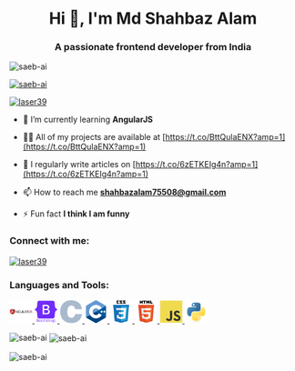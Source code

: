 <h1 align="center">Hi 👋, I'm Md Shahbaz Alam</h1>
<h3 align="center">A passionate frontend developer from India</h3>

<p align="left"> <img src="https://komarev.com/ghpvc/?username=saeb-ai&label=Profile%20views&color=0e75b6&style=flat" alt="saeb-ai" /> </p>

<p align="left"> <a href="https://github.com/ryo-ma/github-profile-trophy"><img src="https://github-profile-trophy.vercel.app/?username=saeb-ai" alt="saeb-ai" /></a> </p>

<p align="left"> <a href="https://twitter.com/laser39" target="blank"><img src="https://img.shields.io/twitter/follow/laser39?logo=twitter&style=for-the-badge" alt="laser39" /></a> </p>

- 🌱 I’m currently learning **AngularJS**

- 👨‍💻 All of my projects are available at [https://t.co/BttQulaENX?amp=1](https://t.co/BttQulaENX?amp=1)

- 📝 I regularly write articles on [https://t.co/6zETKEIg4n?amp=1](https://t.co/6zETKEIg4n?amp=1)

- 📫 How to reach me **shahbazalam75508@gmail.com**

- ⚡ Fun fact **I think I am funny**

<h3 align="left">Connect with me:</h3>
<p align="left">
<a href="https://twitter.com/laser39" target="blank"><img align="center" src="https://cdn.jsdelivr.net/npm/simple-icons@3.0.1/icons/twitter.svg" alt="laser39" height="30" width="40" /></a>
</p>

<h3 align="left">Languages and Tools:</h3>
<p align="left"> <a href="https://angular.io" target="_blank"> <img src="https://raw.githubusercontent.com/devicons/devicon/master/icons/angularjs/angularjs-original-wordmark.svg" alt="angularjs" width="40" height="40"/> </a> <a href="https://getbootstrap.com" target="_blank"> <img src="https://raw.githubusercontent.com/devicons/devicon/master/icons/bootstrap/bootstrap-plain-wordmark.svg" alt="bootstrap" width="40" height="40"/> </a> <a href="https://www.cprogramming.com/" target="_blank"> <img src="https://raw.githubusercontent.com/devicons/devicon/master/icons/c/c-original.svg" alt="c" width="40" height="40"/> </a> <a href="https://www.w3schools.com/cpp/" target="_blank"> <img src="https://raw.githubusercontent.com/devicons/devicon/master/icons/cplusplus/cplusplus-original.svg" alt="cplusplus" width="40" height="40"/> </a> <a href="https://www.w3schools.com/css/" target="_blank"> <img src="https://raw.githubusercontent.com/devicons/devicon/master/icons/css3/css3-original-wordmark.svg" alt="css3" width="40" height="40"/> </a> <a href="https://www.w3.org/html/" target="_blank"> <img src="https://raw.githubusercontent.com/devicons/devicon/master/icons/html5/html5-original-wordmark.svg" alt="html5" width="40" height="40"/> </a> <a href="https://developer.mozilla.org/en-US/docs/Web/JavaScript" target="_blank"> <img src="https://raw.githubusercontent.com/devicons/devicon/master/icons/javascript/javascript-original.svg" alt="javascript" width="40" height="40"/> </a> <a href="https://www.python.org" target="_blank"> <img src="https://raw.githubusercontent.com/devicons/devicon/master/icons/python/python-original.svg" alt="python" width="40" height="40"/> </a> </p>

<p><img align="left" src="https://github-readme-stats.vercel.app/api/top-langs?username=saeb-ai&show_icons=true&locale=en&layout=compact" alt="saeb-ai" /></p>

<p>&nbsp;<img align="center" src="https://github-readme-stats.vercel.app/api?username=saeb-ai&show_icons=true&locale=en" alt="saeb-ai" /></p>

<p><img align="center" src="https://github-readme-streak-stats.herokuapp.com/?user=saeb-ai&" alt="saeb-ai" /></p>

















